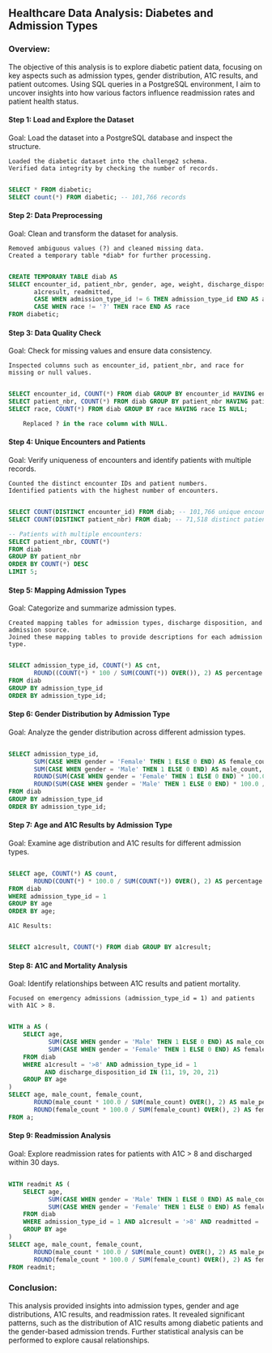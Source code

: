 
## Healthcare Data Analysis: Diabetes and Admission Types 

### Overview:
The objective of this analysis is to explore diabetic patient data, focusing on key aspects such as admission types, gender distribution, A1C results, and patient outcomes. Using SQL queries in a PostgreSQL environment, I aim to uncover insights into how various factors influence readmission rates and patient health status.  

#### Step 1: Load and Explore the Dataset

Goal: Load the dataset into a PostgreSQL database and inspect the structure.

    Loaded the diabetic dataset into the challenge2 schema.
    Verified data integrity by checking the number of records.

```sql

SELECT * FROM diabetic;
SELECT count(*) FROM diabetic; -- 101,766 records
```

#### Step 2: Data Preprocessing

Goal: Clean and transform the dataset for analysis.

    Removed ambiguous values (?) and cleaned missing data.
    Created a temporary table *diab* for further processing.

```sql

CREATE TEMPORARY TABLE diab AS 
SELECT encounter_id, patient_nbr, gender, age, weight, discharge_disposition_id, 
       a1cresult, readmitted,
       CASE WHEN admission_type_id != 6 THEN admission_type_id END AS admission_type_id,
       CASE WHEN race != '?' THEN race END AS race
FROM diabetic;
```
#### Step 3: Data Quality Check

Goal: Check for missing values and ensure data consistency.

    Inspected columns such as encounter_id, patient_nbr, and race for missing or null values.

```sql

SELECT encounter_id, COUNT(*) FROM diab GROUP BY encounter_id HAVING encounter_id IS NULL;
SELECT patient_nbr, COUNT(*) FROM diab GROUP BY patient_nbr HAVING patient_nbr IS NULL;
SELECT race, COUNT(*) FROM diab GROUP BY race HAVING race IS NULL;

    Replaced ? in the race column with NULL.

```
#### Step 4: Unique Encounters and Patients

Goal: Verify uniqueness of encounters and identify patients with multiple records.

    Counted the distinct encounter IDs and patient numbers.
    Identified patients with the highest number of encounters.

```sql

SELECT COUNT(DISTINCT encounter_id) FROM diab; -- 101,766 unique encounters
SELECT COUNT(DISTINCT patient_nbr) FROM diab; -- 71,518 distinct patients

-- Patients with multiple encounters:
SELECT patient_nbr, COUNT(*) 
FROM diab 
GROUP BY patient_nbr 
ORDER BY COUNT(*) DESC 
LIMIT 5;
```
#### Step 5: Mapping Admission Types

Goal: Categorize and summarize admission types.

    Created mapping tables for admission types, discharge disposition, and admission source.
    Joined these mapping tables to provide descriptions for each admission type.

```sql

SELECT admission_type_id, COUNT(*) AS cnt, 
       ROUND((COUNT(*) * 100 / SUM(COUNT(*)) OVER()), 2) AS percentage
FROM diab
GROUP BY admission_type_id
ORDER BY admission_type_id;
```

#### Step 6: Gender Distribution by Admission Type

Goal: Analyze the gender distribution across different admission types.

```sql

SELECT admission_type_id, 
       SUM(CASE WHEN gender = 'Female' THEN 1 ELSE 0 END) AS female_count,
       SUM(CASE WHEN gender = 'Male' THEN 1 ELSE 0 END) AS male_count,
       ROUND(SUM(CASE WHEN gender = 'Female' THEN 1 ELSE 0 END) * 100.0 / COUNT(*), 2) AS female_percentage,
       ROUND(SUM(CASE WHEN gender = 'Male' THEN 1 ELSE 0 END) * 100.0 / COUNT(*), 2) AS male_percentage
FROM diab
GROUP BY admission_type_id
ORDER BY admission_type_id;
```

#### Step 7: Age and A1C Results by Admission Type

Goal: Examine age distribution and A1C results for different admission types.

```sql

SELECT age, COUNT(*) AS count, 
       ROUND(COUNT(*) * 100.0 / SUM(COUNT(*)) OVER(), 2) AS percentage
FROM diab
WHERE admission_type_id = 1
GROUP BY age
ORDER BY age;

```


    A1C Results:

```sql

SELECT a1cresult, COUNT(*) FROM diab GROUP BY a1cresult;
```

#### Step 8: A1C and Mortality Analysis

Goal: Identify relationships between A1C results and patient mortality.

    Focused on emergency admissions (admission_type_id = 1) and patients with A1C > 8.

```sql

WITH a AS (
    SELECT age, 
           SUM(CASE WHEN gender = 'Male' THEN 1 ELSE 0 END) AS male_count, 
           SUM(CASE WHEN gender = 'Female' THEN 1 ELSE 0 END) AS female_count
    FROM diab 
    WHERE a1cresult = '>8' AND admission_type_id = 1 
          AND discharge_disposition_id IN (11, 19, 20, 21)
    GROUP BY age
)
SELECT age, male_count, female_count,
       ROUND(male_count * 100.0 / SUM(male_count) OVER(), 2) AS male_percentage,
       ROUND(female_count * 100.0 / SUM(female_count) OVER(), 2) AS female_percentage
FROM a;
```


#### Step 9: Readmission Analysis

Goal: Explore readmission rates for patients with A1C > 8 and discharged within 30 days.

```sql

WITH readmit AS (
    SELECT age, 
           SUM(CASE WHEN gender = 'Male' THEN 1 ELSE 0 END) AS male_count,
           SUM(CASE WHEN gender = 'Female' THEN 1 ELSE 0 END) AS female_count
    FROM diab
    WHERE admission_type_id = 1 AND a1cresult = '>8' AND readmitted = '<30'
    GROUP BY age
)
SELECT age, male_count, female_count, 
       ROUND(male_count * 100.0 / SUM(male_count) OVER(), 2) AS male_percentage,
       ROUND(female_count * 100.0 / SUM(female_count) OVER(), 2) AS female_percentage
FROM readmit;
```

### Conclusion:

This analysis provided insights into admission types, gender and age distributions, A1C results, and readmission rates. It revealed significant patterns, such as the distribution of A1C results among diabetic patients and the gender-based admission trends. Further statistical analysis can be performed to explore causal relationships.
